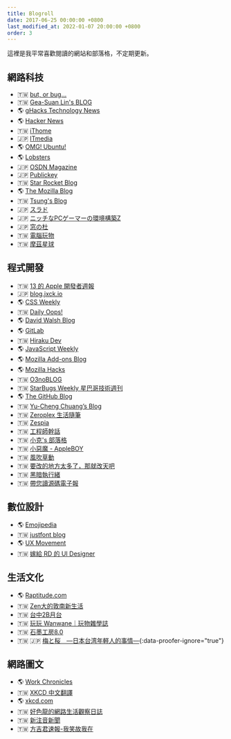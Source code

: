 ```yaml
---
title: Blogroll
date: 2017-06-25 00:00:00 +0800
last_modified_at: 2022-01-07 20:00:00 +0800
order: 3
---
```


這裡是我平常喜歡閱讀的網站和部落格，不定期更新。

## 網路科技

* 🇹🇼 [but, or bug...](https://but.tw/)
* 🇹🇼 [Gea-Suan Lin's BLOG](https://blog.gslin.org/)
* 🌎 [gHacks Technology News](https://www.ghacks.net/)
* 🌎 [Hacker News](https://news.ycombinator.com/)
* 🇹🇼 [iThome](https://www.ithome.com.tw/)
* 🇯🇵 [ITmedia](https://www.itmedia.co.jp/)
* 🌎 [OMG! Ubuntu!](https://www.omgubuntu.co.uk/)
* 🌎 [Lobsters](https://lobste.rs/)
* 🇯🇵 [OSDN Magazine](https://mag.osdn.jp/)
* 🇯🇵 [Publickey](https://www.publickey1.jp/)
* 🇹🇼 [Star Rocket Blog](https://blog.starrocket.io/)
* 🌎 [The Mozilla Blog](https://blog.mozilla.org/)
* 🇹🇼 [Tsung's Blog](https://blog.longwin.com.tw/)
* 🇯🇵 [スラド](https://srad.jp/)
* 🇯🇵 [ニッチなPCゲーマーの環境構築Z](https://www.nichepcgamer.com/)
* 🇯🇵 [窓の杜](https://forest.watch.impress.co.jp/)
* 🇹🇼 [電腦玩物](https://www.playpcesor.com/)
* 🇹🇼 [摩茲星球](https://planet.moztw.org/)

## 程式開發

* 🇹🇼 [13 的 Apple 開發者週報](https://ethanhuang13.substack.com/)
* 🇯🇵 [blog.jxck.io](https://blog.jxck.io/)
* 🌎 [CSS Weekly](https://css-weekly.com/)
* 🇹🇼 [Daily Oops!](https://yukaii.tw/)
* 🌎 [David Walsh Blog](https://davidwalsh.name)
* 🌎 [GitLab](https://about.gitlab.com/blog/)
* 🇹🇼 [Hiraku Dev](https://hiraku.tw/)
* 🌎 [JavaScript Weekly](https://javascriptweekly.com/)
* 🌎 [Mozilla Add-ons Blog](https://blog.mozilla.org/addons)
* 🌎 [Mozilla Hacks](https://hacks.mozilla.org/)
* 🇹🇼 [O3noBLOG](https://blog.othree.net/)
* 🇹🇼 [StarBugs Weekly 星巴哥技術週刊](https://weekly.starbugs.dev/)
* 🌎 [The GitHub Blog](https://blog.github.com/)
* 🇹🇼 [Yu-Cheng Chuang’s Blog](https://blog.yorkxin.org/)
* 🇹🇼 [Zeroplex 生活隨筆](https://blog.zeroplex.tw/)
* 🇹🇼 [Zespia](https://zespia.tw/)
* 🇹🇼 [工程師幹話](https://medium.com/@p5d12000)
* 🇹🇼 [小克's 部落格](https://blog.goodjack.tw/)
* 🇹🇼 [小惡魔 - AppleBOY](https://blog.wu-boy.com/)
* 🇹🇼 [風吹草動](https://breezymove.blogspot.com/)
* 🇹🇼 [要改的地方太多了，那就改天吧](https://blog.user.today/)
* 🇹🇼 [黑暗執行緒](https://blog.darkthread.net/)
* 🇹🇼 [帶您讀源碼電子報](https://daininduyuanma.substack.com/)

## 數位設計

* 🌎 [Emojipedia](https://blog.emojipedia.org/)
* 🇹🇼 [justfont blog](https://blog.justfont.com/)
* 🌎 [UX Movement](https://uxmovement.com)
* 🇹🇼 [嫁給 RD 的 UI Designer](https://blog.akanelee.me/)

## 生活文化

* 🌎 [Raptitude.com](https://www.raptitude.com/)
* 🇹🇼 [Zen大的敦南新生活](https://zen1976.com/)
* 🇹🇼 [台中2B月台](https://rail02000.blogspot.com/)
* 🇹🇼 [玩玩 Wanwane｜玩物雜學誌](https://wanwane.com/)
* 🇹🇼 [石墨工房8.0](https://fredjame.com/)
* 🇹🇼 🇯🇵 [梅と桜　―日本台湾年軽人的事情―](http://umesakura.jp/){:data-proofer-ignore="true"}

## 網路圖文

* 🌎 [Work Chronicles](https://workchronicles.com/)
* 🇹🇼 [XKCD 中文翻譯](https://xkcd.tw/)
* 🌎 [xkcd.com](https://xkcd.com/)
* 🇹🇼 [好色龍的網路生活觀察日誌](https://hornydragon.blogspot.com/)
* 🇹🇼 [新注音新聞](https://shouhei-blog.blogspot.com/)
* 🇹🇼 [方吉君速報-我笑故我在](https://rinakawaei.blogspot.com/)
